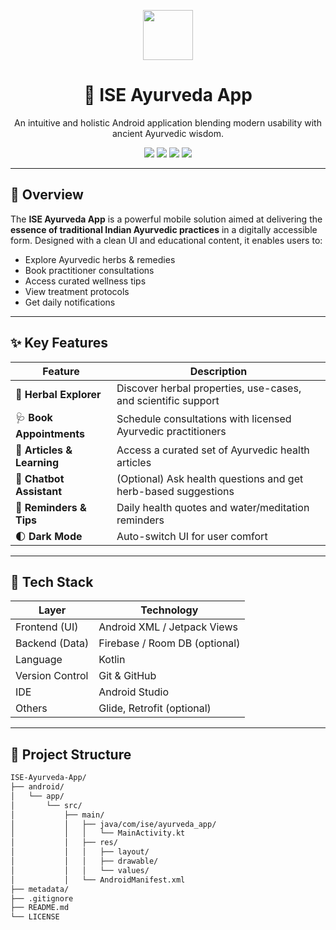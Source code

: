 <p align="center">
  <img src="https://img.icons8.com/color/96/000000/lotus.png" height="80"/>
</p>

<h1 align="center">🪷 ISE Ayurveda App</h1>
<p align="center">
  An intuitive and holistic Android application blending modern usability with ancient Ayurvedic wisdom.
</p>

<p align="center">
  <img src="https://img.shields.io/badge/Platform-Android-green.svg"/>
  <img src="https://img.shields.io/github/license/rishigupta2004/ISE-Ayurveda-App"/>
  <img src="https://img.shields.io/github/languages/top/rishigupta2004/ISE-Ayurveda-App"/>
  <img src="https://img.shields.io/github/last-commit/rishigupta2004/ISE-Ayurveda-App"/>
</p>

---

## 🧩 Overview

The **ISE Ayurveda App** is a powerful mobile solution aimed at delivering the **essence of traditional Indian Ayurvedic practices** in a digitally accessible form. Designed with a clean UI and educational content, it enables users to:

- Explore Ayurvedic herbs & remedies
- Book practitioner consultations
- Access curated wellness tips
- View treatment protocols
- Get daily notifications

---

## ✨ Key Features

| Feature                  | Description                                                         |
|--------------------------|-----------------------------------------------------------------------------|
| 🌿 **Herbal Explorer** | Discover herbal properties, use-cases, and scientific support               |
| 🩺 **Book Appointments** | Schedule consultations with licensed Ayurvedic practitioners                |
| 📰 **Articles & Learning**| Access a curated set of Ayurvedic health articles                             |
| 💬 **Chatbot Assistant** | (Optional) Ask health questions and get herb-based suggestions              |
| 🔔 **Reminders & Tips** | Daily health quotes and water/meditation reminders                          |
| 🌓 **Dark Mode** | Auto-switch UI for user comfort                                             |

---

## 🚀 Tech Stack

| Layer             | Technology                  |
|------------------|-----------------------------|
| Frontend (UI)    | Android XML / Jetpack Views |
| Backend (Data)   | Firebase / Room DB (optional)|
| Language         | Kotlin                      |
| Version Control  | Git & GitHub                |
| IDE              | Android Studio              |
| Others           | Glide, Retrofit (optional)  |

---

## 📁 Project Structure

```bash
ISE-Ayurveda-App/
├── android/
│   └── app/
│       └── src/
│           ├── main/
│           │   ├── java/com/ise/ayurveda_app/
│           │   │   └── MainActivity.kt
│           │   ├── res/
│           │   │   ├── layout/
│           │   │   ├── drawable/
│           │   │   └── values/
│           │   └── AndroidManifest.xml
├── metadata/
├── .gitignore
├── README.md
└── LICENSE
